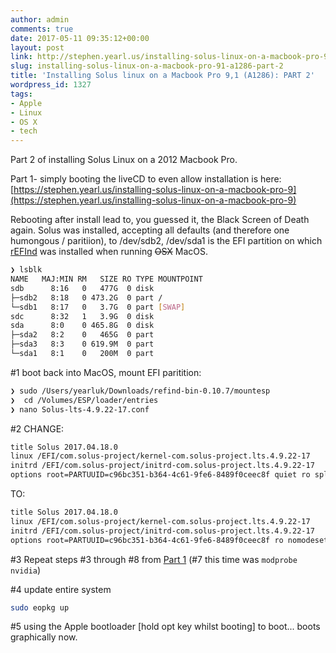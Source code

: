 ```yaml
---
author: admin
comments: true
date: 2017-05-11 09:35:12+00:00
layout: post
link: http://stephen.yearl.us/installing-solus-linux-on-a-macbook-pro-91-a1286-part-2/
slug: installing-solus-linux-on-a-macbook-pro-91-a1286-part-2
title: 'Installing Solus linux on a Macbook Pro 9,1 (A1286): PART 2'
wordpress_id: 1327
tags:
- Apple
- Linux
- OS X
- tech
---
```


Part 2 of installing Solus Linux on a 2012 Macbook Pro.

Part 1- simply booting the liveCD to even allow installation is here:
[https://stephen.yearl.us/installing-solus-linux-on-a-macbook-pro-9](https://stephen.yearl.us/installing-solus-linux-on-a-macbook-pro-9)

Rebooting after install lead to, you guessed it, the Black Screen of Death again. Solus was installed, accepting all defaults (and therefore one humongous / paritiion), to /dev/sdb2, /dev/sda1 is the EFI partition on which [rEFInd](http://www.rodsbooks.com/refind/index.html) was installed when running <del>OSX</del> MacOS.

```bash
❯ lsblk
NAME   MAJ:MIN RM   SIZE RO TYPE MOUNTPOINT
sdb      8:16   0   477G  0 disk 
├─sdb2   8:18   0 473.2G  0 part /
└─sdb1   8:17   0   3.7G  0 part [SWAP]
sdc      8:32   1   3.9G  0 disk 
sda      8:0    0 465.8G  0 disk 
├─sda2   8:2    0   465G  0 part 
├─sda3   8:3    0 619.9M  0 part 
└─sda1   8:1    0   200M  0 part 
```

#1 boot back into MacOS, mount EFI paritition:
```bash
❯ sudo /Users/yearluk/Downloads/refind-bin-0.10.7/mountesp
❯  cd /Volumes/ESP/loader/entries
❯ nano Solus-lts-4.9.22-17.conf
```

#2 CHANGE:
```bash
title Solus 2017.04.18.0
linux /EFI/com.solus-project/kernel-com.solus-project.lts.4.9.22-17
initrd /EFI/com.solus-project/initrd-com.solus-project.lts.4.9.22-17
options root=PARTUUID=c96bc351-b364-4c61-9fe6-8489f0ceec8f quiet ro splash resume=UUID=8f7d1509-fe95-4e47-8017-41611ad0a14c
```

TO:
```bash
title Solus 2017.04.18.0
linux /EFI/com.solus-project/kernel-com.solus-project.lts.4.9.22-17
initrd /EFI/com.solus-project/initrd-com.solus-project.lts.4.9.22-17
options root=PARTUUID=c96bc351-b364-4c61-9fe6-8489f0ceec8f ro nomodeset nouveau.blacklist=1  resume=UUID=8f7d1509-fe95-4e47-8017-41611ad0a14c text 3
```

#3 Repeat steps #3 through #8 from [Part 1](http://stephen.yearl.us/installing-solus-linux-on-a-macbook-pro-91-a1286/) (#7 this time was `modprobe nvidia`)

#4 update entire system
```bash
sudo eopkg up
```

#5 using the Apple bootloader [hold opt key whilst booting] to boot... boots graphically now.
